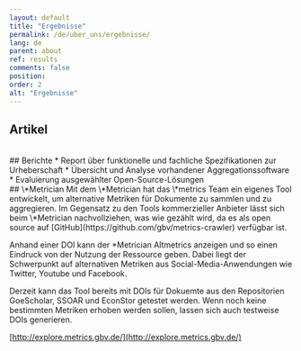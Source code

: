 ```yaml
---
layout: default
title: "Ergebnisse"
permalink: /de/uber_uns/ergebnisse/
lang: de
parent: about
ref: results
comments: false
position:
order: 2
alt: "Ergebnisse"
---
```

<!--start editing content here-->
## Artikel

<br/>
## Berichte
* Report über funktionelle und fachliche Spezifikationen zur Urheberschaft
* Übersicht und Analyse vorhandener Aggregationssoftware
* Evaluierung ausgewählter Open-Source-Lösungen

<br/>
## \*Metrician
Mit dem \*Metrician hat das \*metrics Team ein eigenes Tool entwickelt, um alternative Metriken für Dokumente zu sammlen und zu aggregieren. Im Gegensatz zu den Tools kommerzieller Anbieter lässt sich beim \*Metrician nachvollziehen, was wie gezählt wird, da es als open source auf [GitHub](https://github.com/gbv/metrics-crawler) verfügbar ist. 

Anhand einer DOI kann der \*Metrician Altmetrics anzeigen und so einen Eindruck von der Nutzung der Ressource geben. Dabei liegt der Schwerpunkt auf alternativen Metriken aus Social-Media-Anwendungen wie Twitter, Youtube und Facebook.

Derzeit kann das Tool bereits mit DOIs für Dokuemte aus den Repositorien GoeScholar, SSOAR und EconStor getestet werden.
Wenn noch keine bestimmten Metriken erhoben werden sollen, lassen sich auch testweise DOIs generieren.

[http://explore.metrics.gbv.de/](http://explore.metrics.gbv.de/)

